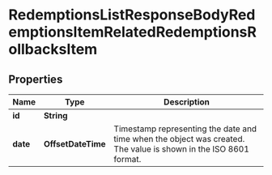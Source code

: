 

# RedemptionsListResponseBodyRedemptionsItemRelatedRedemptionsRollbacksItem


## Properties

| Name | Type | Description |
|------------ | ------------- | ------------- |
|**id** | **String** |  |
|**date** | **OffsetDateTime** | Timestamp representing the date and time when the object was created. The value is shown in the ISO 8601 format. |



